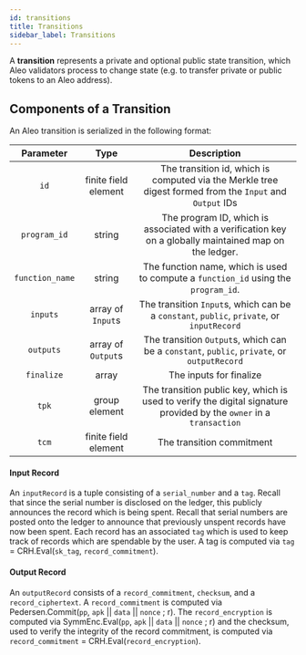 ```yaml
---
id: transitions
title: Transitions
sidebar_label: Transitions
---
```


A **transition** represents a private and optional public state transition, which Aleo validators process to change state (e.g. to transfer private or public tokens to an Aleo address).

## Components of a Transition
An Aleo transition is serialized in the following format:

|    Parameter    |         Type         |                                                                        Description                                                                        |
|:---------------:|:--------------------:|:---------------------------------------------------------------------------------------------------------------------------------------------------------:|
|      `id`       | finite field element |                         The transition id, which is computed via the Merkle tree digest formed from the `Input` and `Output` IDs                          |
|  `program_id`   |        string        |                          The program ID, which is associated with a verification key on a globally maintained map on the ledger.                          |
| `function_name` |        string        |                                    The function name, which is used to compute a `function_id` using the `program_id`.                                    |
|    `inputs`     |  array of `Input`s   |                                 The transition `Input`s, which can be a `constant`, `public`, `private`, or `inputRecord`                                 |
|    `outputs`    |  array of `Output`s  |                                The transition `Output`s, which can be a `constant`, `public`, `private`, or `outputRecord`                                |
|   `finalize`    |        array         |                                                                  The inputs for finalize                                                                  |
|      `tpk`      |    group element     |                    The transition public key, which is used to verify the digital signature provided by the `owner` in a `transaction`                    |
|      `tcm`      | finite field element |                                                                 The transition commitment                                                                 |

#### Input Record
An `inputRecord` is a tuple consisting of a `serial_number` and a `tag`. Recall that since the serial number is disclosed on the ledger, this publicly announces the record which is being spent. 
Recall that serial numbers are posted onto the ledger to announce that previously unspent records have now been spent. Each record has an associated `tag` which is used to keep track of records which are spendable by the user. A tag is computed via `tag` = CRH.Eval(`sk_tag`, `record_commitment`).

#### Output Record
An `outputRecord` consists of a `record_commitment`, `checksum`, and a `record_ciphertext`. A `record_commitment` is computed via Pedersen.Commit(`pp`, `apk` || `data` || `nonce` ; r). The `record_encryption` is computed via SymmEnc.Eval(`pp`, `apk` || `data` || `nonce` ; r) and the checksum, used to verify the integrity of the record commitment, is computed via `record_commitment` = CRH.Eval(`record_encryption`).  
